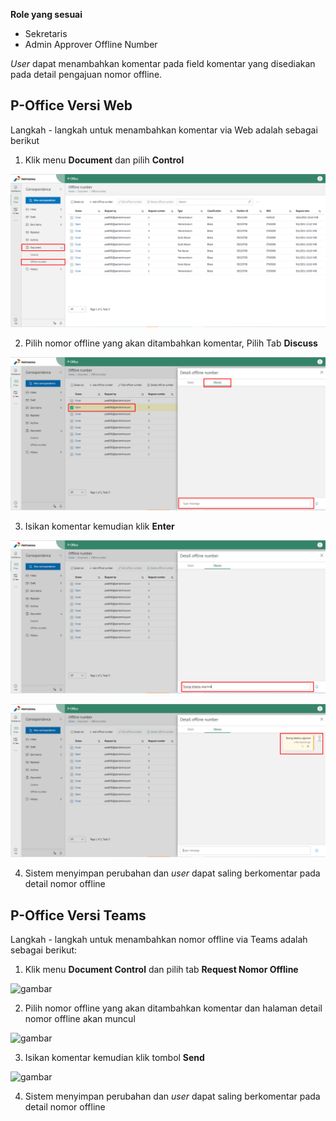 **Role yang sesuai**

- Sekretaris
- Admin Approver Offline Number

*User* dapat menambahkan komentar pada field komentar yang disediakan pada detail pengajuan nomor offline. 

## **P-Office Versi Web**

Langkah - langkah untuk menambahkan komentar via Web adalah sebagai berikut

1. Klik menu **Document** dan pilih **Control**

![gambar](DocumentControl/DC_Web/02MM41.png)

2. Pilih nomor offline yang akan ditambahkan komentar, Pilih Tab **Discuss**

![gambar](DocumentControl/DC_Web/02MM42.png)

3. Isikan komentar kemudian klik **Enter**

![gambar](DocumentControl/DC_Web/02MM43.png)

![gambar](DocumentControl/DC_Web/02MM432.png)


4. Sistem menyimpan perubahan dan *user* dapat saling berkomentar pada detail nomor offline


## **P-Office Versi Teams**

Langkah - langkah untuk menambahkan nomor offline via Teams adalah sebagai berikut:

1. Klik menu **Document Control** dan pilih tab **Request Nomor Offline**

![gambar](DocumentControl/DC_Teams/DC43.png)

2. Pilih nomor offline yang akan ditambahkan komentar dan halaman detail nomor offline akan muncul

![gambar](DocumentControl/DC_Teams/DC44.png)

3. Isikan komentar kemudian klik tombol **Send**

![gambar](DocumentControl/DC_Teams/DC45.png)

4. Sistem menyimpan perubahan dan *user* dapat saling berkomentar pada detail nomor offline